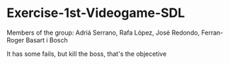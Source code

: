 # Exercise-1st-Videogame-SDL

Members of the group: Adriá Serrano, Rafa López, José Redondo, Ferran-Roger Basart i Bosch

It has some fails, but kill the boss, that's the objecetive

